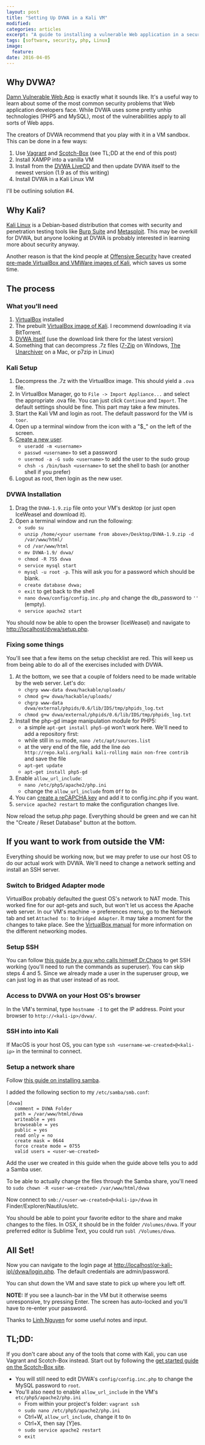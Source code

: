 ```yaml
---
layout: post
title: "Setting Up DVWA in a Kali VM"
modified:
categories: articles
excerpt: "A guide to installing a vulnerable Web application in a security-testing oriented Linux distribution."
tags: [software, security, php, Linux]
image:
  feature:
date: 2016-04-05
---
```


## Why DVWA?

[Damn Vulnerable Web App](http://www.dvwa.co.uk/) is exactly what it sounds like.  It's a useful way to learn about some of the most common security problems that Web application developers face.  While DVWA uses some pretty unhip technologies (PHP5 and MySQL), most of the vulnerabilities apply to all sorts of Web apps.

The creators of DVWA recommend that you play with it in a VM sandbox.  This can be done in a few ways:

1. Use [Vagrant](https://www.vagrantup.com/) and [Scotch-Box](https://box.scotch.io/) (see TL;DD at the end of this post)
2. Install XAMPP into a vanilla VM
3. Install from the [DVWA LiveCD](http://www.dvwa.co.uk/DVWA-1.0.7.iso) and then update DVWA itself to the newest version (1.9 as of this writing)
4. Install DVWA in a Kali Linux VM

I'll be outlining solution #4.

## Why Kali?
[Kali Linux](https://www.kali.org/) is a Debian-based distribution that comes with security and penetration testing tools like [Burp Suite](https://portswigger.net/burp/) and [Metasploit](https://www.metasploit.com/).  This may be overkill for DVWA, but anyone looking at DVWA is probably interested in learning more about security anyway.

Another reason is that the kind people at [Offensive Security](https://www.offensive-security.com/) have created [pre-made VirtualBox and VMWare images of Kali](https://www.offensive-security.com/kali-linux-vmware-virtualbox-image-download/), which saves us some time.

## The process

### What you'll need
1. [VirtualBox](https://www.virtualbox.org/wiki/Downloads) installed
2. The prebuilt [VirtualBox image of Kali](https://www.offensive-security.com/kali-linux-vmware-virtualbox-image-download/).  I recommend downloading it via BitTorrent.
3. [DVWA itself](http://www.dvwa.co.uk/) (use the download link there for the latest version)
4. Something that can decompress .7z files ([7-Zip](http://www.7-zip.org/) on Windows, [The Unarchiver](https://itunes.apple.com/us/app/the-unarchiver/id425424353) on a Mac, or p7zip in Linux)

### Kali Setup
1. Decompress the .7z with the VirtualBox image.  This should yield a `.ova` file.
2. In VirtualBox Manager, go to `File -> Import Appliance...` and select the appropriate .ova file.  You can just click `Continue` and `Import`.  The default settings should be fine.  This part may take a few minutes.
3. Start the Kali VM and login as root.  The default password for the VM is `toor`.
4. Open up a terminal window from the icon with a "$_" on the left of the screen.
5. [Create a new user](https://www.linkedin.com/pulse/20140502074357-79939846-adding-a-new-user-in-kali-linux).
    - `useradd -m <username>`
    - `passwd <username>` to set a password
    - `usermod -a -G sudo <username>` to add the user to the sudo group
    - `chsh -s /bin/bash <username>` to set the shell to bash (or another shell if you prefer)
6. Logout as root, then login as the new user.

### DVWA Installation
1. Drag the `DVWA-1.9.zip` file onto your VM's desktop (or just open IceWeasel and download it).
2. Open a terminal window and run the following:
    - `sudo su`
    - `unzip /home/<your username from above>/Desktop/DVWA-1.9.zip -d /var/www/html/`
    - `cd /var/www/html`
    - `mv DVWA-1.9/ dvwa/`
    - `chmod -R 755 dvwa`
    - `service mysql start`
    - `mysql -u root -p`. This will ask you for a password which should be blank.
    - `create database dvwa;`
    - `exit` to get back to the shell
    - `nano dvwa/config/config.inc.php` and change the db_password to `''` (empty). 
    - `service apache2 start`

You should now be able to open the browser (IceWeasel) and navigate to [http://localhost/dvwa/setup.php](http://localhost/dvwa/setup.php).

### Fixing some things
You'll see that a few items on the setup checklist are red.  This will keep us from being able to do all of the exercises included with DVWA.

1. At the bottom, we see that a couple of folders need to be made writable by the web server.  Let's do:
    - `chgrp www-data dvwa/hackable/uploads/`
    - `chmod g+w dvwa/hackable/uploads/`
    - `chgrp www-data dvwa/external/phpids/0.6/lib/IDS/tmp/phpids_log.txt`
    - `chmod g+w dvwa/external/phpids/0.6/lib/IDS/tmp/phpids_log.txt`
2. Install the php-gd image manipulation module for PHP5:
    - a simple `apt-get install php5-gd` won't work here.  We'll need to add a repository first:
    - while still in `su` mode, `nano /etc/apt/sources.list`
    - at the very end of the file, add the line `deb http://repo.kali.org/kali kali-rolling main non-free contrib` and save the file
    - `apt-get update`
    - `apt-get install php5-gd`
3. Enable `allow_url_include`:
    - `nano /etc/php5/apache2/php.ini` 
    - change the `allow_url_include` from `Off` to `On`
4. You can [create a reCAPCHA key](https://www.google.com/recaptcha/admin/create) and add it to config.inc.php if you want.
5. `service apache2 restart` to make the configuration changes live.

Now reload the setup.php page.  Everything should be green and we can hit the "Create / Reset Database" button at the bottom.

## If you want to work from outside the VM:
Everything should be working now, but we may prefer to use our host OS to do our actual work with DVWA.  We'll need to change a network setting and install an SSH server.

### Switch to Bridged Adapter mode
VirtualBox probably defaulted the guest OS's network to NAT mode.  This worked fine for our apt-gets and such, but won't let us access the Apache web server.  In our VM's machine -> preferences menu, go to the Network tab and set `Attached to:` to `Bridged Adapter`.  It may take a moment for the changes to take place.  See the [VirtualBox manual](https://www.virtualbox.org/manual/ch06.html) for more information on the different networking modes.

### Setup SSH
You can follow [this guide by a guy who calls himself Dr.Chaos](http://www.drchaos.com/enable-ssh-on-kali-linux-enable-ssh-on-kali-linux/) to get SSH working (you'll need to run the commands as superuser).  You can skip steps 4 and 5.  Since we already made a user in the superuser group, we can just log in as that user instead of as root.

### Access to DVWA on your Host OS's browser
In the VM's terminal, type `hostname -I` to get the IP address.  Point your browser to `http://<kali-ip>/dvwa/`.

### SSH into into Kali
If MacOS is your host OS, you can type `ssh <username-we-created>@<kali-ip>` in the terminal to connect.

### Setup a network share
Follow [this guide on installing samba](https://help.ubuntu.com/community/How%20to%20Create%20a%20Network%20Share%20Via%20Samba%20Via%20CLI%20(Command-line%20interface/Linux%20Terminal)%20-%20Uncomplicated,%20Simple%20and%20Brief%20Way!).  

I added the following section to my `/etc/samba/smb.conf`:

```
[dvwa]
   comment = DVWA Folder
   path = /var/www/html/dvwa
   writeable = yes
   browseable = yes
   public = yes
   read only = no
   create mask = 0644
   force create mode = 0755
   valid users = <user-we-created>
```

Add the user we created in this guide when the guide above tells you to add a Samba user.

To be able to actually change the files through the Samba share, you'll need to `sudo chown -R <user-we-created> /var/www/html/dvwa`

Now connect to `smb://<user-we-created>@<kali-ip>/dvwa` in Finder/Explorer/Nautilus/etc.

You should be able to point your favorite editor to the share and make changes to the files.  In OSX, it should be in the folder `/Volumes/dvwa`.  If your preferred editor is Sublime Text, you could run `subl /Volumes/dvwa`.


## All Set!

Now you can navigate to the login page at [http://localhost(or-kali-ip)/dvwa/login.php](http://localhost/dvwa/login.php).  The default credentials are admin/password.

You can shut down the VM and save state to pick up where you left off.

**NOTE:** If you see a launch-bar in the VM but it otherwise seems unresponsive, try pressing Enter.  The screen has auto-locked and you'll have to re-enter your password.

Thanks to [Linh Nguyen](https://theotherlinh.com/) for some useful notes and input.

## TL;DD:
If you don't care about any of the tools that come with Kali, you can use Vagrant and Scotch-Box instead.  Start out by following the [get started guide on the Scotch-Box site](https://box.scotch.io/#get-started).

* You will still need to edit DVWA's `config/config.inc.php` to change the MySQL password to `root`.  
* You'll also need to enable `allow_url_include` in the VM's `etc/php5/apache2/php.ini`
    * From within your project's folder: `vagrant ssh`
    * `sudo nano /etc/php5/apache2/php.ini`
    * Ctrl+W, `allow_url_include`, change it to `On`
    * Ctrl+X, then say [Y]es.
    * `sudo service apache2 restart`
    * `exit`